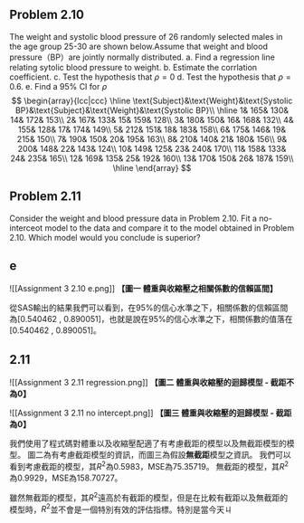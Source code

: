 ## Problem 2.10
The weight and systolic blood pressure of 26 randomly selected males in the age group 25-30 are shown below.Assume that weight and blood pressure（BP）are jointly normally distributed.
a. Find a regression line relating sytolic blood pressure to weight.
b. Estimate the corrlation coefficient.
c. Test the hypothesis that $\rho=0$
d. Test the hypothesis that $\rho=0.6$.
e. Find a 95% CI for $\rho$
$$
\begin{array}{lcc|ccc}
\hline
\text{Subject}&\text{Weight}&\text{Systolic BP}&\text{Subject}&\text{Weight}&\text{Systolic BP}\\
\hline
1& 165& 130& 14& 172& 153\\ 
2& 167& 133& 15& 159& 128\\ 
3& 180& 150& 16& 168& 132\\ 
4& 155& 128& 17& 174& 149\\ 
5& 212& 151& 18& 183& 158\\ 
6& 175& 146& 19& 215& 150\\ 
7& 190& 150& 20& 195& 163\\ 
8& 210& 140& 21& 180& 156\\ 
9& 200& 148& 22& 143& 124\\ 
10& 149& 125& 23& 240& 170\\ 
11& 158& 133& 24& 235& 165\\ 
12& 169& 135& 25& 192& 160\\ 
13& 170& 150& 26& 187& 159\\ 
\hline
\end{array}
$$
## Problem 2.11
Consider the weight and blood pressure data in Problem 2.10. Fit a no-interceot model to the data and compare it to the model obtained in Problem 2.10. Which model would you conclude is superior?

## e
![[Assignment 3 2.10 e.png]]
**【圖一 體重與收縮壓之相關係數的信賴區間】**

從SAS輸出的結果我們可以看到，在95%的信心水準之下，相關係數的信賴區間為\[0.540462 , 0.890051\]，也就是說在95%的信心水準之下，相關係數的值落在\[0.540462 , 0.890051\]。

## 2.11

![[Assignment 3 2.11 regression.png]]
**【圖二 體重與收縮壓的迴歸模型 - 截距不為0】**

![[Assignment 3 2.11 no intercept.png]]
**【圖三 體重與收縮壓的迴歸模型 - 截距為0】**

我們使用了程式碼對體重以及收縮壓配適了有考慮截距的模型以及無截距模型的模型。
圖二為有考慮截距模型的資訊，而圖三為假設**無截距**模型之資訊。
我們可以看到考慮截距的模型，其$R^2$為0.5983，MSE為75.35719。
無截距的模型，其$R^2$為0.9929，MSE為158.70727。

雖然無截距的模型，其$R^2$遠高於有截距的模型，但是在比較有截距以及無截距的模型時，$R^2$並不會是一個特別有效的評估指標。特別是當今天ㄐ